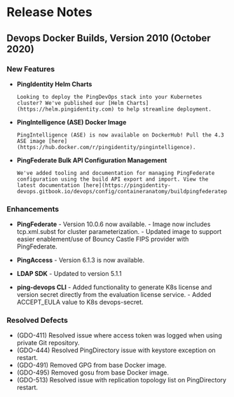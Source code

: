 # Release Notes

## Devops Docker Builds, Version 2010 (October 2020)

### New Features

- **PingIdentity Helm Charts**

      Looking to deploy the PingDevOps stack into your Kubernetes cluster? We've published our [Helm Charts](https://helm.pingidentity.com) to help streamline deployment.

- **PingIntelligence (ASE) Docker Image**

      PingIntelligence (ASE) is now available on DockerHub! Pull the 4.3 ASE image [here](https://hub.docker.com/r/pingidentity/pingintelligence).

- **PingFederate Bulk API Configuration Management**

      We've added tooling and documentation for managing PingFederate configuration using the build API export and import. View the latest documentation [here](https://pingidentity-devops.gitbook.io/devops/config/containeranatomy/buildpingfederateprofile).

### Enhancements

- **PingFederate**
      - Version 10.0.6 now available.
      - Image now includes tcp.xml.subst for cluster parameterization.
      - Updated image to support easier enablement/use of Bouncy Castle FIPS provider with PingFederate.

- **PingAccess**
      - Version 6.1.3 is now available.

- **LDAP SDK**
      - Updated to version 5.1.1

- **ping-devops CLI**
      - Added functionality to generate K8s license and version secret directly from the evaluation license service.
      - Added ACCEPT_EULA value to K8s devops-secret.

### Resolved Defects

- (GDO-411) Resolved issue where access token was logged when using private Git repository.
- (GDO-444) Resolved PingDirectory issue with keystore exception on restart.
- (GDO-491) Removed GPG from base Docker image.
- (GDO-495) Removed gosu from base Docker image.
- (GDO-513) Resolved issue with replication topology list on PingDirectory restart.
